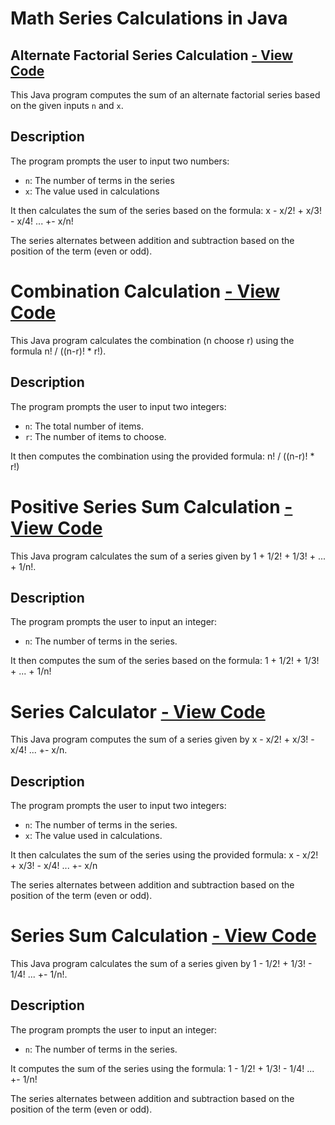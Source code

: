 # Math Series Calculations in Java

## Alternate Factorial Series Calculation [- View Code](https://github.com/ThisIs-Developer/Java/blob/main/Basic%20Code/Math%20-%20series/AlternateFactorialSeries.java)

This Java program computes the sum of an alternate factorial series based on the given inputs `n` and `x`.

## Description

The program prompts the user to input two numbers: 
- `n`: The number of terms in the series
- `x`: The value used in calculations

It then calculates the sum of the series based on the formula:
x - x/2! + x/3! - x/4! ... +- x/n!

The series alternates between addition and subtraction based on the position of the term (even or odd).

# Combination Calculation [- View Code](https://github.com/ThisIs-Developer/Java/blob/main/Basic%20Code/Math%20-%20series/CombinationCalculation.java)

This Java program calculates the combination (n choose r) using the formula n! / ((n-r)! * r!).

## Description

The program prompts the user to input two integers:
- `n`: The total number of items.
- `r`: The number of items to choose.

It then computes the combination using the provided formula:
n! / ((n-r)! * r!)

# Positive Series Sum Calculation [- View Code](https://github.com/ThisIs-Developer/Java/blob/main/Basic%20Code/Math%20-%20series/PositiveSeriesSum.java)

This Java program calculates the sum of a series given by 1 + 1/2! + 1/3! + ... + 1/n!.

## Description

The program prompts the user to input an integer:
- `n`: The number of terms in the series.

It then computes the sum of the series based on the formula:
1 + 1/2! + 1/3! + ... + 1/n!


# Series Calculator [- View Code](https://github.com/ThisIs-Developer/Java/blob/main/Basic%20Code/Math%20-%20series/SeriesCalculator.java)

This Java program computes the sum of a series given by x - x/2! + x/3! - x/4! ... +- x/n.

## Description

The program prompts the user to input two integers:
- `n`: The number of terms in the series.
- `x`: The value used in calculations.

It then calculates the sum of the series using the provided formula:
x - x/2! + x/3! - x/4! ... +- x/n

The series alternates between addition and subtraction based on the position of the term (even or odd).


# Series Sum Calculation [- View Code](https://github.com/ThisIs-Developer/Java/blob/main/Basic%20Code/Math%20-%20series/SeriesSumCalculation.java)

This Java program calculates the sum of a series given by 1 - 1/2! + 1/3! - 1/4! ... +- 1/n!.

## Description

The program prompts the user to input an integer:
- `n`: The number of terms in the series.

It computes the sum of the series using the formula:
1 - 1/2! + 1/3! - 1/4! ... +- 1/n!

The series alternates between addition and subtraction based on the position of the term (even or odd).
